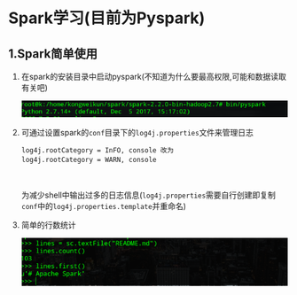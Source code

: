 # Spark学习(目前为Pyspark)

## 1.Spark简单使用

1. 在spark的安装目录中启动pyspark(不知道为什么要最高权限,可能和数据读取有关吧)

   ![image](https://raw.githubusercontent.com/KongWiKi/sparkLearning/master/pic/Screenshot%20from%202018-03-20%2016-37-52.png)

2. 可通过设置spark的`conf`目录下的`log4j.properties`文件来管理日志

   ```tex
   log4j.rootCategory = InFO, console 改为
   log4j.rootCategory = WARN, console
   ```

   ​

   为减少shell中输出过多的日志信息(`log4j.properties`需要自行创建即复制`conf`中的`log4j.properties.template`并重命名)

3. 简单的行数统计

   ![image](https://raw.githubusercontent.com/KongWiKi/sparkLearning/master/pic/Screenshot%20from%202018-03-20%2016-43-21.png)

   ​